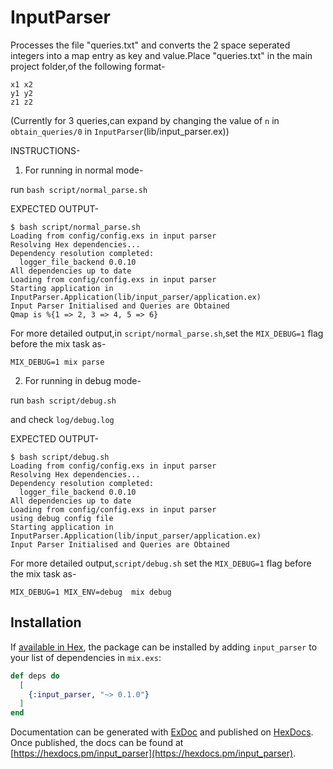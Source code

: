 # InputParser


Processes the file "queries.txt" and converts the 2 space seperated integers into a map entry as key and value.Place "queries.txt" in the main project folder,of the following format-

```
x1 x2
y1 y2
z1 z2
```

(Currently for 3 queries,can expand by changing the value of `n` in `obtain_queries/0` in `InputParser`(lib/input_parser.ex))

INSTRUCTIONS-

1. For running in normal mode-

run `bash script/normal_parse.sh`

EXPECTED OUTPUT-
```
$ bash script/normal_parse.sh 
Loading from config/config.exs in input parser
Resolving Hex dependencies...
Dependency resolution completed:
  logger_file_backend 0.0.10
All dependencies up to date
Loading from config/config.exs in input parser
Starting application in InputParser.Application(lib/input_parser/application.ex)
Input Parser Initialised and Queries are Obtained
Qmap is %{1 => 2, 3 => 4, 5 => 6}
```


For more detailed output,in `script/normal_parse.sh`,set the `MIX_DEBUG=1` flag before the mix task as-

`MIX_DEBUG=1 mix parse` 



2. For running in debug mode-

run `bash script/debug.sh`

and check `log/debug.log`

EXPECTED OUTPUT-

```
$ bash script/debug.sh
Loading from config/config.exs in input parser
Resolving Hex dependencies...
Dependency resolution completed:
  logger_file_backend 0.0.10
All dependencies up to date
Loading from config/config.exs in input parser
using debug config file
Starting application in InputParser.Application(lib/input_parser/application.ex)
Input Parser Initialised and Queries are Obtained
```

For more detailed output,`script/debug.sh` set the `MIX_DEBUG=1` flag before the mix task as-

`MIX_DEBUG=1 MIX_ENV=debug  mix debug`



## Installation

If [available in Hex](https://hex.pm/docs/publish), the package can be installed
by adding `input_parser` to your list of dependencies in `mix.exs`:

```elixir
def deps do
  [
    {:input_parser, "~> 0.1.0"}
  ]
end
```

Documentation can be generated with [ExDoc](https://github.com/elixir-lang/ex_doc)
and published on [HexDocs](https://hexdocs.pm). Once published, the docs can
be found at [https://hexdocs.pm/input_parser](https://hexdocs.pm/input_parser).

